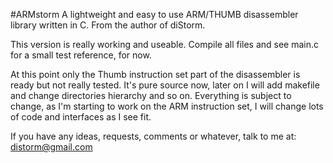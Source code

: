 #ARMstorm
A lightweight and easy to use ARM/THUMB disassembler library written in C.
From the author of diStorm.

This version is really working and useable. Compile all files and see main.c for a small test reference, for now.

At this point only the Thumb instruction set part of the disassembler is ready but not really tested. It's pure source now, later on I will add makefile and change directories hierarchy and so on.
Everything is subject to change, as I'm starting to work on the ARM instruction set, I will change lots of code and interfaces as I see fit.

If you have any ideas, requests, comments or whatever, talk to me at: distorm@gmail.com
